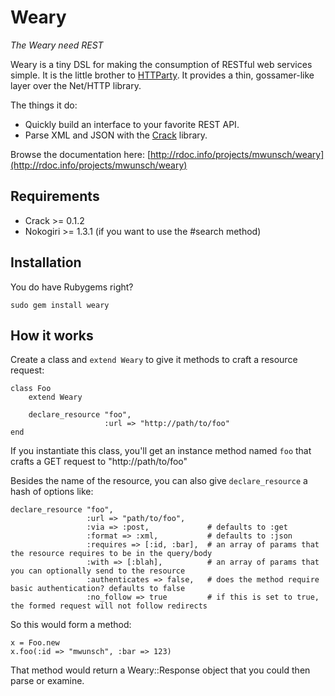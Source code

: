 # Weary

_The Weary need REST_

Weary is a tiny DSL for making the consumption of RESTful web services simple. It is the little brother to [HTTParty](http://github.com/jnunemaker/httparty/ "JNunemaker's HTTParty"). It provides a thin, gossamer-like layer over the Net/HTTP library.

The things it do:

+ Quickly build an interface to your favorite REST API.
+ Parse XML and JSON with the [Crack](http://github.com/jnunemaker/crack) library.

Browse the documentation here: [http://rdoc.info/projects/mwunsch/weary](http://rdoc.info/projects/mwunsch/weary)

## Requirements

+ Crack >= 0.1.2
+ Nokogiri >= 1.3.1 (if you want to use the #search method)

## Installation

You do have Rubygems right?

	sudo gem install weary

## How it works

Create a class and `extend Weary` to give it methods to craft a resource request:

	class Foo
		extend Weary
		
		declare_resource "foo",
						 :url => "http://path/to/foo"
	end
	
If you instantiate this class, you'll get an instance method named `foo` that crafts a GET request to "http://path/to/foo"

Besides the name of the resource, you can also give `declare_resource` a hash of options like:

	declare_resource "foo",
					 :url => "path/to/foo",
					 :via => :post, 			# defaults to :get
					 :format => :xml, 			# defaults to :json
					 :requires => [:id, :bar], 	# an array of params that the resource requires to be in the query/body
					 :with => [:blah],			# an array of params that you can optionally send to the resource
					 :authenticates => false,	# does the method require basic authentication? defaults to false
					 :no_follow => true			# if this is set to true, the formed request will not follow redirects
					
So this would form a method:
	
	x = Foo.new
	x.foo(:id => "mwunsch", :bar => 123)
	
That method would return a Weary::Response object that you could then parse or examine.